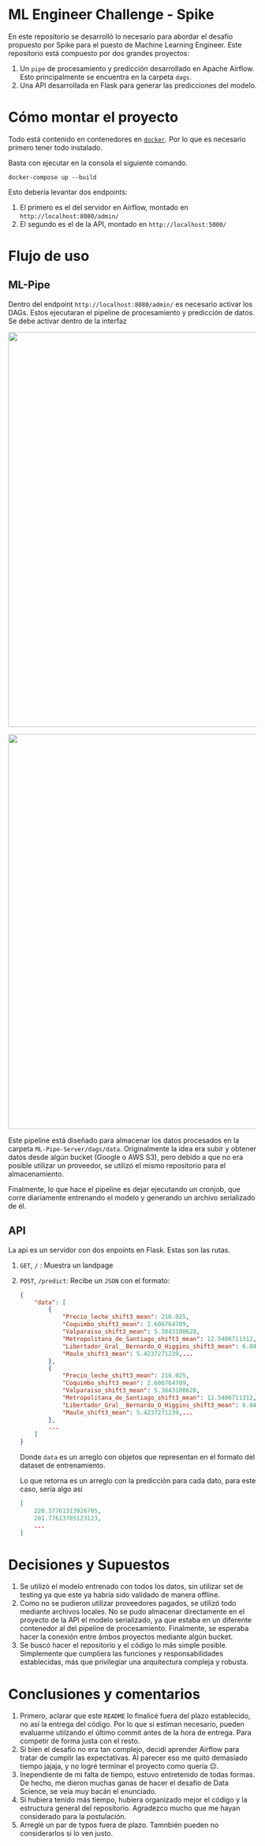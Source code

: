 # ML Engineer Challenge - Spike 

En este repositorio se desarrolló lo necesario para abordar el desafío propuesto por Spike para el puesto de Machine Learning Engineer. Este repositorio está compuesto por dos grandes proyectos:
1. Un `pipe` de procesamiento y predicción desarrollado en Apache Airflow. Esto principalmente se encuentra en la carpeta `dags`. 
2. Una API desarrollada en Flask para generar las predicciones del modelo.

# Cómo montar el proyecto

Todo está contenido en contenedores en [`docker`](https://docs.docker.com/get-docker/). Por lo que es necesario primero tener todo instalado.

Basta con ejecutar en la consola el siguiente comando.

```docker-compose up --build```

Esto debería levantar dos endpoints:
1. El primero es el del servidor en Airflow, montado en `http://localhost:8080/admin/`
2. El segundo es el de la API, montado en `http://localhost:5000/`

# Flujo de uso
## ML-Pipe

Dentro del endpoint `http://localhost:8080/admin/` es necesario activar los DAGs. Estos ejecutaran el pipeline de procesamiento y predicción de datos. Se debe activar dentro de la interfaz
<p align="center">
    <img src="images/1.png" width="800"/>
</p>
<p align="center">
    <img src="images/2.png" width="800"/>
</p>

Este pipeline está diseñado para almacenar los datos procesados en la carpeta `ML-Pipe-Server/dags/data`. Originalmente la idea era subir y obtener datos desde algún bucket (Google o AWS S3), pero debido a que no era posible utilizar un proveedor, se utilizó el mismo repositorio para el almacenamiento.

Finalmente, lo que hace el pipeline es dejar ejecutando un cronjob, que corre diariamente entrenando el modelo y generando un archivo serializado de él.

## API

La api es un servidor con dos enpoints en Flask. Estas son las rutas.

1. `GET`, `/` : Muestra un landpage
2. `POST`, `/predict`: Recibe un `JSON` con el formato:

    ```json
    {
        "data": [
            {
                "Precio_leche_shift3_mean": 216.025,
                "Coquimbo_shift3_mean": 2.606764709,
                "Valparaiso_shift3_mean": 5.3843100628,
                "Metropolitana_de_Santiago_shift3_mean": 12.5406711312,
                "Libertador_Gral__Bernardo_O_Higgins_shift3_mean": 6.0499689933,
                "Maule_shift3_mean": 5.4237271239,...
            },
            {
                "Precio_leche_shift3_mean": 216.025,
                "Coquimbo_shift3_mean": 2.606764709,
                "Valparaiso_shift3_mean": 5.3843100628,
                "Metropolitana_de_Santiago_shift3_mean": 12.5406711312,
                "Libertador_Gral__Bernardo_O_Higgins_shift3_mean": 6.0499689933,
                "Maule_shift3_mean": 5.4237271239,...
            },
            ...
        ]
    }
    ```
    Donde `data` es un arreglo con objetos que representan en el formato del dataset de entrenamiento.

    Lo que retorna es un arreglo con la predicción para cada dato, para este caso, sería algo así

    ```json
    [
        220.37761313926705,
        201.77613705123123,
        ...
    ]
    ```
# Decisiones y Supuestos
1. Se utilizó el modelo entrenado con todos los datos, sin utilizar set de testing ya que este ya habría sido validado de manera offline.
2. Como no se pudieron utilizar proveedores pagados, se utilizó todo mediante archivos locales. No se pudo almacenar directamente en el proyecto de la API el modelo serializado, ya que estaba en un diferente contenedor al del pipeline de procesamiento. Finalmente, se esperaba hacer la conexión entre ámbos proyectos mediante algún bucket.
3. Se buscó hacer el repositorio y el código lo más simple posible. Simplemente que cumpliera las funciones y responsabilidades establecidas, más que privilegiar una arquitectura compleja y robusta.
# Conclusiones y comentarios
1. Primero, aclarar que este `README` lo finalicé fuera del plazo establecido, no así la entrega del código. Por lo que si estiman necesario, pueden evaluarme utilzando el último commit antes de la hora de entrega. Para competir de forma justa con el resto.
2. Si bien el desafío no era tan complejo, decidí aprender Airflow para tratar de cumplir las expectativas. Al parecer eso me quitó demasiado tiempo jajaja, y no logré terminar el proyecto como quería :pensive:.
3. Inependiente de mi falta de tiempo, estuvo entretenido de todas formas. De hecho, me dieron muchas ganas de hacer el desafío de Data Science, se veía muy bacán el enunciado.
4. Si hubiera tenido más tiempo, hubiera organizado mejor el código y la estructura general del repositorio. Agradezco mucho que me hayan considerado para la postulación.
5. Arreglé un par de typos fuera de plazo. Tamnbién pueden no considerarlos si lo ven justo.

